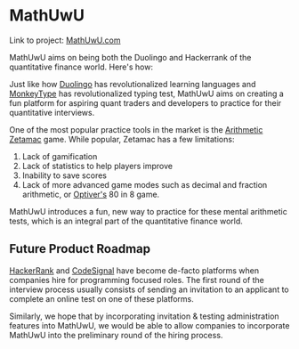 # MathUwU

Link to project: [MathUwU.com](https://mathuwu.com)

MathUwU aims on being both the Duolingo and Hackerrank of the quantitative finance world. Here's how:

Just like how [Duolingo](https://www.duolingo.com/) has revolutionalized learning languages and [MonkeyType](https://monkeytype.com/) has revolutionalized typing test, MathUwU aims on creating a fun platform for aspiring quant traders and developers to practice for their quantitative interviews.

One of the most popular practice tools in the market is the [Arithmetic Zetamac](https://arithmetic.zetamac.com/) game. While popular, Zetamac has a few limitations:
1. Lack of gamification
2. Lack of statistics to help players improve
3. Inability to save scores
4. Lack of more advanced game modes such as decimal and fraction arithmetic, or [Optiver's](https://optiver.com/) 80 in 8 game.

MathUwU introduces a fun, new way to practice for these mental arithmetic tests, which is an integral part of the quantitative finance world.

## Future Product Roadmap

[HackerRank](https://www.hackerrank.com/) and [CodeSignal](https://codesignal.com/) have become de-facto platforms when companies hire for programming focused roles. The first round of the interview process usually consists of sending an invitation to an applicant to complete an online test on one of these platforms.

Similarly, we hope that by incorporating invitation & testing administration features into MathUwU, we would be able to allow companies to incorporate MathUwU into the preliminary round of the hiring process.
